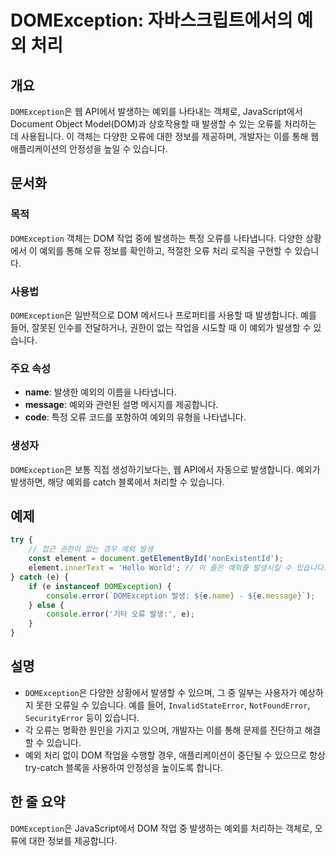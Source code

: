 <!--
Meta Description: # DOMException: 자바스크립트에서의 예외 처리 ## 개요 `DOMException`은 웹 API에서 발생하는 예외를 나타내는 객체로, JavaScript에서 Document Object Model(DOM)과 상호작용할 때 발생할 수 있는 오류를 처리하는 데 ...
Meta Keywords: domexception, 있습니다, 예외를, dom, 발생하는
-->

# DOMException: 자바스크립트에서의 예외 처리

## 개요
`DOMException`은 웹 API에서 발생하는 예외를 나타내는 객체로, JavaScript에서 Document Object Model(DOM)과 상호작용할 때 발생할 수 있는 오류를 처리하는 데 사용됩니다. 이 객체는 다양한 오류에 대한 정보를 제공하며, 개발자는 이를 통해 웹 애플리케이션의 안정성을 높일 수 있습니다.

## 문서화
### 목적
`DOMException` 객체는 DOM 작업 중에 발생하는 특정 오류를 나타냅니다. 다양한 상황에서 이 예외를 통해 오류 정보를 확인하고, 적절한 오류 처리 로직을 구현할 수 있습니다.

### 사용법
`DOMException`은 일반적으로 DOM 메서드나 프로퍼티를 사용할 때 발생합니다. 예를 들어, 잘못된 인수를 전달하거나, 권한이 없는 작업을 시도할 때 이 예외가 발생할 수 있습니다.

### 주요 속성
- **name**: 발생한 예외의 이름을 나타냅니다.
- **message**: 예외와 관련된 설명 메시지를 제공합니다.
- **code**: 특정 오류 코드를 포함하여 예외의 유형을 나타냅니다.

### 생성자
`DOMException`은 보통 직접 생성하기보다는, 웹 API에서 자동으로 발생합니다. 예외가 발생하면, 해당 예외를 catch 블록에서 처리할 수 있습니다.

## 예제
```javascript
try {
    // 접근 권한이 없는 경우 예외 발생
    const element = document.getElementById('nonExistentId');
    element.innerText = 'Hello World'; // 이 줄은 예외를 발생시킬 수 있습니다.
} catch (e) {
    if (e instanceof DOMException) {
        console.error(`DOMException 발생: ${e.name} - ${e.message}`);
    } else {
        console.error('기타 오류 발생:', e);
    }
}
```

## 설명
- `DOMException`은 다양한 상황에서 발생할 수 있으며, 그 중 일부는 사용자가 예상하지 못한 오류일 수 있습니다. 예를 들어, `InvalidStateError`, `NotFoundError`, `SecurityError` 등이 있습니다.
- 각 오류는 명확한 원인을 가지고 있으며, 개발자는 이를 통해 문제를 진단하고 해결할 수 있습니다.
- 예외 처리 없이 DOM 작업을 수행할 경우, 애플리케이션이 중단될 수 있으므로 항상 try-catch 블록을 사용하여 안정성을 높이도록 합니다.

## 한 줄 요약
`DOMException`은 JavaScript에서 DOM 작업 중 발생하는 예외를 처리하는 객체로, 오류에 대한 정보를 제공합니다.